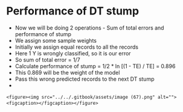 # Performance of DT stump

* Now we will be doing 2 operations - Sum of total errors and performance of stump
* We assign some sample weights
* Initially we assign equal records to all the records
* Here 1 Y is wrongly classified, so it is our error
* So sum of total error = 1/7
* Calculate performance of stump = 1/2 \* ln \[(1 - TE) / TE] = 0.896
* This 0.869 will be the weight of the model
* Pass this wrong predicted records to the next DT stump
*

    <figure><img src="../../.gitbook/assets/image (67).png" alt=""><figcaption></figcaption></figure>
